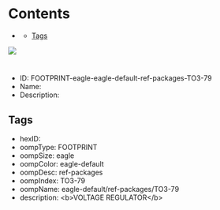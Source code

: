 



Contents
========

* [](#)
	* [Tags](#tags)
  
![][im]
# 

- ID: FOOTPRINT-eagle-eagle-default-ref-packages-TO3-79
- Name: 
- Description: 

## Tags

- hexID: 
- oompType: FOOTPRINT
- oompSize: eagle
- oompColor: eagle-default
- oompDesc: ref-packages
- oompIndex: TO3-79
- oompName: eagle-default/ref-packages/TO3-79
- description: &lt;b&gt;VOLTAGE REGULATOR&lt;/b&gt;



[im]: image.png
